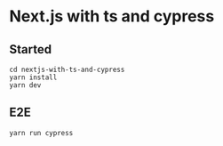 # Next.js with ts and cypress

## Started

```tsx
cd nextjs-with-ts-and-cypress
yarn install
yarn dev
```

## E2E

```tsx
yarn run cypress
```
